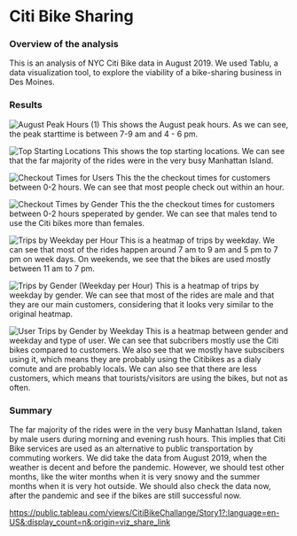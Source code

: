 # Citi Bike Sharing
### Overview of the analysis
This is an analysis of NYC Citi Bike data in August 2019. We used Tablu, a data visualization tool, to explore the viability of a bike-sharing business in Des Moines.

### Results
![August Peak Hours (1)](https://user-images.githubusercontent.com/58046234/160258602-f24b6d94-30de-4242-8a53-44c3d5b911e1.png)
This shows the August peak hours. As we can see, the peak starttime is between 7-9 am and 4 - 6 pm.

![Top Starting Locations](https://user-images.githubusercontent.com/58046234/160258617-fc4cab7a-1d70-40e3-b709-bf51cd0230ed.png)
This shows the top starting locations. We can see that the far majority of the rides were in the very busy Manhattan Island.

![Checkout Times for Users](https://user-images.githubusercontent.com/58046234/160258420-f06c94dd-9631-4d82-bf2b-aed6c2af61fb.png)
This the the checkout times for customers between 0-2 hours. We can see that most people check out within an hour.

![Checkout Times by Gender](https://user-images.githubusercontent.com/58046234/160258406-182aaa61-bcad-4b6f-8900-c3aec8de3516.png)
This the the checkout times for customers between 0-2 hours speperated by gender. We can see that males tend to use the Citi bikes more than females. 

![Trips by Weekday per Hour](https://user-images.githubusercontent.com/58046234/160258424-ab429ab6-75d9-493c-bae0-0703e912de1a.png)
This is a heatmap of trips by weekday. We can see that most of the rides happen around 7 am to 9 am and 5 pm to 7 pm on week days. On weekends, we see that the bikes are used mostly between 11 am to 7 pm.

![Trips by Gender (Weekday per Hour)](https://user-images.githubusercontent.com/58046234/160258434-bc16252c-9c62-47c8-9728-87ff1ff4f679.png)
This is a heatmap of trips by weekday by gender. We can see that most of the rides are male and that they are our main customers, considering that it looks very similar to the original heatmap.

![User Trips by Gender by Weekday](https://user-images.githubusercontent.com/58046234/160258439-6613e09a-2f17-479f-90c1-cd099f635be2.png)
This is a heatmap between gender and weekday and type of user. We can see that subcribers mostly use the Citi bikes compared to customers. We also see that we mostly have subscibers using it, which means they are probably using the Citibikes as a dialy comute and are probably locals. We can also see that there are less customers, which means that tourists/visitors are using the bikes, but not as often. 

### Summary
The far majority of the rides were in the very busy Manhattan Island, taken by male users during morning and evening rush hours. This implies that Citi Bike services are used as an alternative to public transportation by commuting workers. 
We did take the data from August 2019, when the weather is decent and before the pandemic. However, we should test other months, like the witer months when it is very snowy and the summer months when it is very hot outside. We should also check the data now, after the pandemic and see if the bikes are still successful now. 

https://public.tableau.com/views/CitiBikeChallange/Story1?:language=en-US&:display_count=n&:origin=viz_share_link
